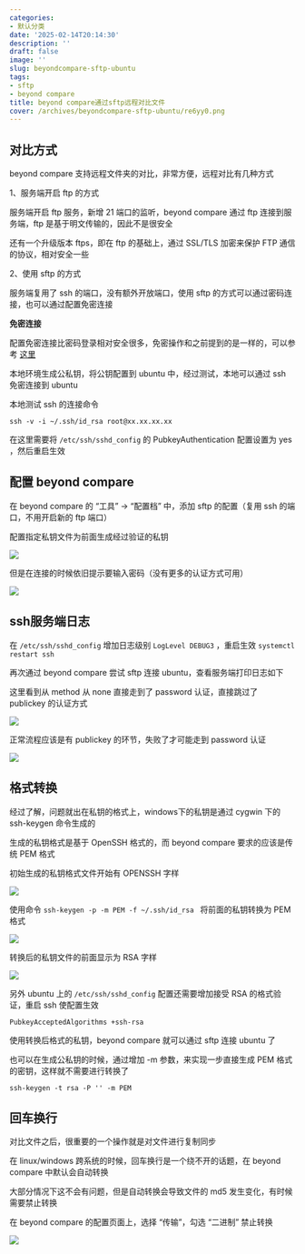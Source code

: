 ```yaml
---
categories:
- 默认分类
date: '2025-02-14T20:14:30'
description: ''
draft: false
image: ''
slug: beyondcompare-sftp-ubuntu
tags:
- sftp
- beyond compare
title: beyond compare通过sftp远程对比文件
cover: /archives/beyondcompare-sftp-ubuntu/re6yy0.png
---
```


## 对比方式

beyond compare 支持远程文件夹的对比，非常方便，远程对比有几种方式

1、服务端开启 ftp 的方式

服务端开启 ftp 服务，新增 21 端口的监听，beyond compare 通过 ftp 连接到服务端，ftp 是基于明文传输的，因此不是很安全

还有一个升级版本 ftps，即在 ftp 的基础上，通过 SSL/TLS 加密来保护 FTP 通信的协议，相对安全一些

2、使用 sftp 的方式

服务端复用了 ssh 的端口，没有额外开放端口，使用 sftp 的方式可以通过密码连接，也可以通过配置免密连接

**免密连接**

配置免密连接比密码登录相对安全很多，免密操作和之前提到的是一样的，可以参考 [这里](https://www.xqc7.com/archives/login-ssh-without-password)

本地环境生成公私钥，将公钥配置到 ubuntu 中，经过测试，本地可以通过 ssh 免密连接到 ubuntu

本地测试 ssh 的连接命令 

```shell
ssh -v -i ~/.ssh/id_rsa root@xx.xx.xx.xx  
```

在这里需要将 `/etc/ssh/sshd_config` 的 PubkeyAuthentication 配置设置为 yes ，然后重启生效 

## 配置 beyond compare 

在 beyond compare 的 “工具” -> “配置档” 中，添加 sftp 的配置（复用 ssh 的端口，不用开启新的 ftp 端口）

配置指定私钥文件为前面生成经过验证的私钥

![](/archives/beyondcompare-sftp-ubuntu/re6yy0.png)

但是在连接的时候依旧提示要输入密码（没有更多的认证方式可用）

![](/archives/beyondcompare-sftp-ubuntu/qz35xd.png)

## ssh服务端日志

在 `/etc/ssh/sshd_config` 增加日志级别 `LogLevel DEBUG3` ，重启生效 `systemctl restart ssh`

再次通过 beyond compare 尝试 sftp 连接 ubuntu，查看服务端打印日志如下

这里看到从 method 从 none 直接走到了 password 认证，直接跳过了 publickey 的认证方式

![](/archives/beyondcompare-sftp-ubuntu/s9j45e.png)

正常流程应该是有 publickey 的环节，失败了才可能走到 password 认证

![](/archives/beyondcompare-sftp-ubuntu/sax660.png)

## 格式转换

经过了解，问题就出在私钥的格式上，windows下的私钥是通过 cygwin 下的 ssh-keygen 命令生成的

生成的私钥格式是基于 OpenSSH 格式的，而 beyond compare 要求的应该是传统 PEM 格式

初始生成的私钥格式文件开始有 OPENSSH 字样

![](/archives/beyondcompare-sftp-ubuntu/si2swx.png)

使用命令 `ssh-keygen -p -m PEM -f ~/.ssh/id_rsa ` 将前面的私钥转换为 PEM 格式

![](/archives/beyondcompare-sftp-ubuntu/sf134b.png)

转换后的私钥文件的前面显示为 RSA 字样

![](/archives/beyondcompare-sftp-ubuntu/sikwe1.png)

另外 ubuntu 上的 `/etc/ssh/sshd_config` 配置还需要增加接受 RSA 的格式验证，重启 ssh 使配置生效

```shell
PubkeyAcceptedAlgorithms +ssh-rsa
```

使用转换后格式的私钥，beyond compare 就可以通过 sftp 连接 ubuntu 了 

也可以在生成公私钥的时候，通过增加 -m 参数，来实现一步直接生成 PEM 格式的密钥，这样就不需要进行转换了 

```shell
ssh-keygen -t rsa -P '' -m PEM
```

## 回车换行

对比文件之后，很重要的一个操作就是对文件进行复制同步

在 linux/windows 跨系统的时候，回车换行是一个绕不开的话题，在 beyond compare 中默认会自动转换

大部分情况下这不会有问题，但是自动转换会导致文件的 md5 发生变化，有时候需要禁止转换

在 beyond compare 的配置页面上，选择 “传输”，勾选 “二进制” 禁止转换

![](/archives/beyondcompare-sftp-ubuntu/pgftyv.png)


